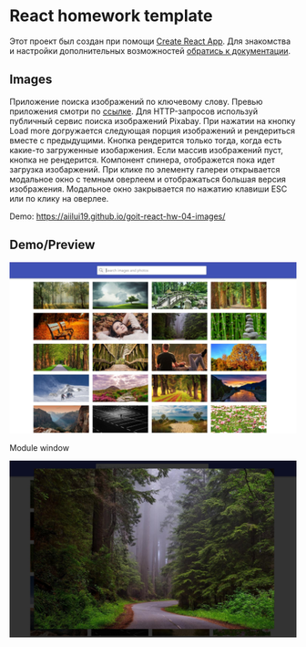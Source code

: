 # React homework template

Этот проект был создан при помощи
[Create React App](https://github.com/facebook/create-react-app). Для знакомства
и настройки дополнительных возможностей
[обратись к документации](https://facebook.github.io/create-react-app/docs/getting-started).

## Images

Приложение поиска изображений по ключевому слову. Превью приложения смотри по
[ссылке](https://drive.google.com/file/d/1oXCGyiq4uKwW0zzraZLKk4lh3voBlBzZ/view).
Для HTTP-запросов используй публичный сервис поиска изображений Pixabay. При
нажатии на кнопку Load more догружается следующая порция изображений и
рендериться вместе с предыдущими. Кнопка рендерится только тогда, когда есть
какие-то загруженные изобаржения. Если массив изображений пуст, кнопка не
рендерится. Компонент спинера, отображется пока идет загрузка изобаржений. При
клике по элементу галереи открывается модальное окно с темным оверлеем и
отображаться большая версия изображения. Модальное окно закрывается по нажатию
клавиши ESC или по клику на оверлее.

Demo: https://aiilui19.github.io/goit-react-hw-04-images/

## Demo/Preview

![GitHub Pages settings](./src/img/gallery.jpg)

Module window

![GitHub Pages settings](./src/img/6796ffd94c.jpg)
